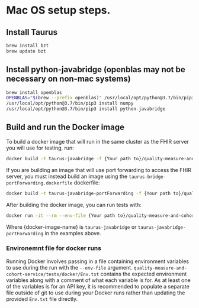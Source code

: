 # Mac OS setup steps.

## Install Taurus
```bash
brew install bzt
brew update bzt
```

## Install python-javabridge (openblas may not be necessary on non-mac systems)
```bash
brew install openblas
OPENBLAS="$(brew --prefix openblas)" /usr/local/opt/python@3.7/bin/pip3 install numpy
/usr/local/opt/python@3.7/bin/pip3 install numpy
/usr/local/opt/python@3.7/bin/pip3 install python-javabridge
```

## Build and run the Docker image

To build a docker image that  will run in the same cluster as the FHIR server you will use for testing, run:

```bash
docker build -t taurus-javabridge -f {Your path to}/quality-measure-and-cohort-service/tests/docker/taurus-bridge.dockerfile .
```

If you are building an image that will use port forwarding to access the FHIR server, you must instead build an image
using the `taurus-bridge-portForwarding.dockerfile` dockerfile:

```bash
docker build -t taurus-javabridge-portForwarding -f {Your path to}/quality-measure-and-cohort-service/tests/docker/taurus-bridge-portForwarding.dockerfile .
```

After building the docker image, you can run tests with:

```bash
docker run -it --rm --env-file {Your path to}/quality-measure-and-cohort-service/tests/docker/Env.txt -v {Your path to}/quality-measure-and-cohort-service:/bzt-configs -v {Your path to}/quality-measure-and-cohort-service/tests/results:/tmp/artifacts {docker-image-name} ./tests/scenarios/sampleJson.yaml
```

Where {docker-image-name} is `taurus-javabridge` or `taurus-javabridge-portForwarding` in the examples above.

### Environemnt file for docker runs
Running Docker involves passing in a file containing environment variables to use during the run with the
`--env-file` argument. `quality-measure-and-cohort-service/tests/docker/Env.txt` contains the expected environment
variables along with a comment of what each variable is for. As at least one of the variables is for an API key, it is
recommended to populate a separate file outside of git to use during your Docker runs rather than updating the provided
`Env.txt` file directly.

